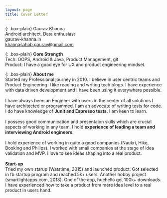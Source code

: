 ```yaml
---
layout: page
title: Cover Letter
---
```


{: .box-plain}
Gaurav Khanna <br/> Android architect, Data enthusiast <br/> gaurav-khanna.in <br/> khannasahab.gaurav@gmail.com

{: .box-plain}
**Core Strength**<br/> Tech: OOPS, Android & Java, Product Management, git<br/>Product: I have a good eye for UX and product engineering mindset.

{: .box-plain}
**About me**<br/>Started my Professional journey in 2010. I believe in user centric teams and Product Engineering. I like reading and writing tech blogs. I have experience with data driven development and I have been using it everywhere possible.<br/><br/>
 I have always been an Engineer with users in the center of all solutions I have architected or programmed. I am an advocate of writing tests for code. I do have knowledge of **Junit and Espresso tests**. I am keen to learn.
<br/><br/>
I possess good communication and presentaion skills which are crucial aspects of working in any team. I hold **experience of leading a team and interviewing Android engineers**.<br/><br/>I hold experience of working in quite a good companies (Naukri, Hike, Booking and Philips). I  worked with small companies at the stage of idea validation and MVP. I love to see ideas shaping into a real product.<br/><br/> **Start-up**<br/>Tried my own starup (Watstime, 2015) and launched product. Got selected in fb startup program and reached 5k+ users. Another hobby project (smartlightapps.com, 2018). One of the app, huehello got 100k+ downloads.<br/>I have experienced how to take a product from mere idea level to a real product in users hand. 


